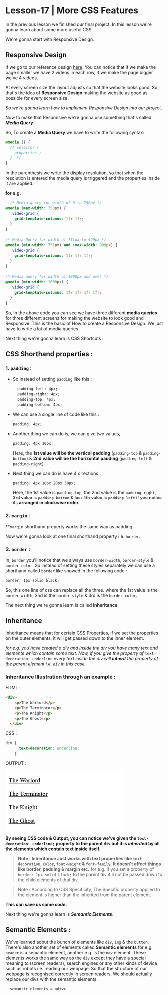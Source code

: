 # Lesson-17 | More CSS Features

In the previous lesson we finished our final project. In this lesson we're gonna learn about some more useful CSS. 

We're gonna start with Responsive Design. 

## Responsive Design

If we go to our reference design [here](https://supersimple.dev/exercises/youtube). You can notice that if we make the page smaller we have 2 videos in each row, if we make the page bigger we've 4 videos.

At every screen size the layout adjusts so that the website looks good. So, that's the idea of **Responsive Design** making the website as good as possible for every
screen size.

_So we're gonna learn how to implement Responsive Design into our project_.

Now to make that Responsive we're gonna use something that's called **_Media Query_**

So, To create a **Media Query** we have to write the following syntax: 

  ```css
  @media () {
    /* selector {
      properties ;
    }  */ 
  }
  ```
  In the parenthesis we write the display resolution, so that when the resolution is entered the media query is triggered and the properties inside it are applied. 
  
  **for e.g.** 
  ```css
    /* Media query for width of 0 to 750px */
  @media (max-width: 750px) {
    .video-grid {
      grid-template-columns: 1fr 1fr;
    }
  }

  /* Media Query for width of 751px to 999px */
  @media (min-width: 751px) and (max-width: 999px) {
    .video-grid {
      grid-template-columns: 1fr 1fr 1fr;
    }
  }

  /* Media query for width of 1000px and over */
  @media (min-width: 1000px) {
    .video-grid {
      grid-template-columns: 1fr 1fr 1fr 1fr;
    }
  }
  ```

  So, In the above code you can see we have three different **media queries** for three different screens for making the website to look good and Responsive. This is the basic of How to create a Responsive Design. We just have to write a lot of media queries.

  Next thing we're gonna learn is CSS Shortcuts : 

  ## CSS Shorthand properties : 

  ### 1. `padding` : 

  - So Instead of setting `padding` like this : 
  
    ```css
      padding-left: 4px;
      padding-right: 4px;
      padding-top: 4px;
      padding-bottom: 4px;
    ```
  - We can use a single line of code like this :

    ```css
    padding: 4px;
    ```

  - Another thing we can do is, we can give two values, 

    ```css
    padding: 4px 10px;
    ```
    Here, the **1st value will be the vertical padding** (`padding-top` & `padding-bottom`) & **2nd value will be the horizontal padding** (`padding-left` & `padding-right`) 

  - Next thing we can do is have 4 directions : 
  
    ```css
    padding: 4px 10px 20px 30px;
    ```
    Here, the 1st value is `padding-top`, the 2nd value is the `padding-right`, 3rd value is `padding-bottom` & last 4th value is `padding-left` if you notice its **arranged in clockwise order.** 

### 2. `margin` :

  **`margin` shorthand property works the same way as padding.

Now we're gonna look at one final shorthand property i.e. `border`. 

### 3. `border` :

In, `border`  you'll notice that we always use `border-width`, `border-style` & `border-color`. So instead of setting these styles separately we can use a shorthand called `border` like showed in the following code :

  ```css
  border: 1px solid black;
  ```
  So, this one line of css can replace all the three. 
  where the 1st value is the `border-width`, 2nd is the `border-style` & 3rd is the `border-color`. 

The next thing we're gonna learn is called **inheritance**.

## Inheritance 

Inheritance means that for certain CSS Properties, if we set the properties on the outer elements, it will get passed down to the inner element.

_for e.g. you'have created a div and inside the div you have many text and elements which contain some text. Now, if you give the property of_ `text-decoration: underline` _every text inside the div will **inherit** the property of the parent element i.e. `div` in this case._

### Inheritance Illustration through an example : 

HTML :
```html
<div>
    <p>The Warlord</p>
    <p>The Terminator</p>
    <p>The Knight</p>
    <p>The Ghost</p>
  </div>
```
CSS : 
```css
div {
      text-decoration: underline;
    }
```
OUTPUT : 

![inheritnce example img](img/inheritance-example.png)

**By seeing CSS code & Output, you can notice we've given the `text-decoration: underline;` property to the parent `div` but it is _inherited_ by all the elements which contain text inside itself.**

> **Note : Inheritance Just works with text properties like `text-decoration`, `color`, `font-weight` & `font-family`. It doesn't affect things like border, padding & margin etc.**
 for e.g. if you set a property of `border: 1px solid black;` to the parent div it'll not be passed down to the child elements of that div.

> Note : According to CSS Specificity, The Specific property applied to the element is higher than the inherited from the parent element.

 **This can save us some code.** 

 Next thing we're gonna learn is ***Semantic Elements***. 

 ## Semantic Elements :

 We've learned aobut the bunch of elements like `div`, `img` & the `button`. There's also another set of elements called **Semantic elements** for e.g. `header`
 is a semantic element, another e.g. is the `nav` element. These elements works the same way as the `div` except they have a special meaning to (screen readers), search engines or any other kinds of device such as robots i.e. reading our webpage. So that the structure of our webpage is recognised correctly in screen readers. 
 We should actually replace our divs with the semantic elements.

      semantic elements = <div>
